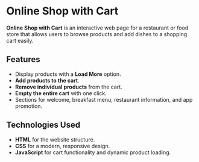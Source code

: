 # Online Shop with Cart

**Online Shop with Cart** is an interactive web page for a restaurant or food store that allows users to browse products and add dishes to a shopping cart easily.

## Features

- Display products with a **Load More** option.
- **Add products to the cart**.
- **Remove individual products** from the cart.
- **Empty the entire cart** with one click.
- Sections for welcome, breakfast menu, restaurant information, and app promotion.

## Technologies Used

- **HTML** for the website structure.
- **CSS** for a modern, responsive design.
- **JavaScript** for cart functionality and dynamic product loading.
